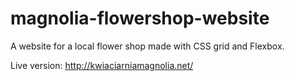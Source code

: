 # magnolia-flowershop-website
A website for a local flower shop made with CSS grid and Flexbox.

Live version: http://kwiaciarniamagnolia.net/
